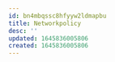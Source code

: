 ```yaml
---
id: bn4mbqssc8hfyyw2ldmapbu
title: Networkpolicy
desc: ''
updated: 1645836005806
created: 1645836005806
---
```


